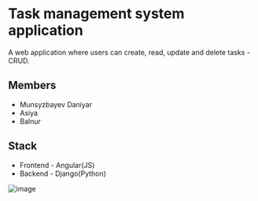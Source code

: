 # Task management system application

A web application where users can create, read, update and delete tasks - CRUD.

## Members

- Munsyzbayev Daniyar
- Asiya
- Balnur

## Stack
- Frontend - Angular(JS)
- Backend - Django(Python)

![image](https://github.com/user-attachments/assets/9709400e-366e-4766-a682-e82da286ca83)
